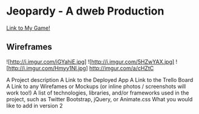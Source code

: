 # Jeopardy - A dweb Production

[Link to My Game!](http://dweb-jeopardy.bitballoon.com/)

## Wireframes
![http://i.imgur.com/iGYahiE.jpg]
![http://i.imgur.com/5HZwYAX.jpg]
![http://i.imgur.com/Hmyy1Nl.jpg]
http://imgur.com/a/cHZtC



A Project description
A Link to the Deployed App
A Link to the Trello Board
A Link to any Wirefames or Mockups (or inline photos / screenshots will work too!)
A list of technologies, libraries, and/or frameworks used in the project, such as Twitter Bootstrap, jQuery, or Animate.css
What you would like to add in version 2